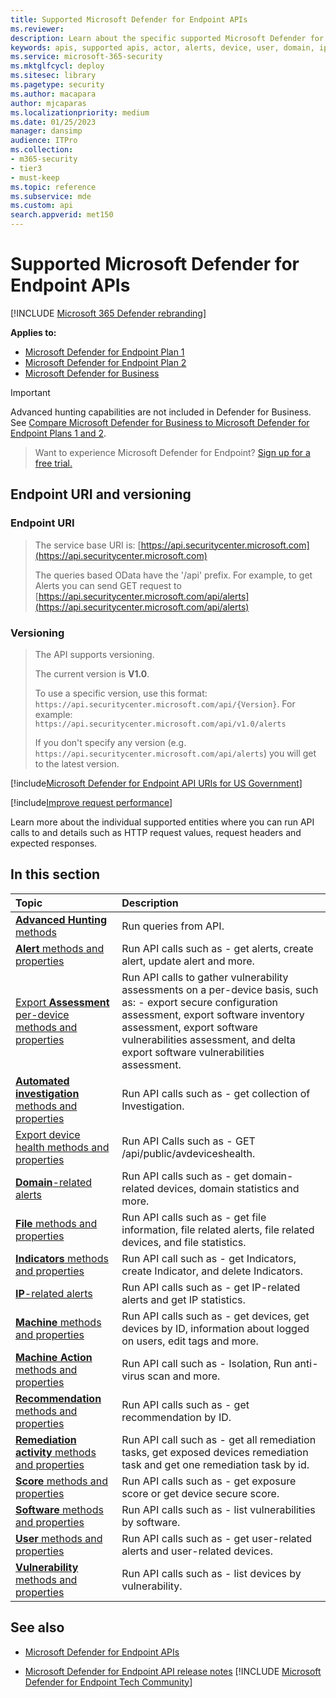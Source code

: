```yaml
---
title: Supported Microsoft Defender for Endpoint APIs
ms.reviewer: 
description: Learn about the specific supported Microsoft Defender for Endpoint entities where you can create API calls to.
keywords: apis, supported apis, actor, alerts, device, user, domain, ip, file, advanced queries, advanced hunting
ms.service: microsoft-365-security
ms.mktglfcycl: deploy
ms.sitesec: library
ms.pagetype: security
ms.author: macapara
author: mjcaparas
ms.localizationpriority: medium
ms.date: 01/25/2023
manager: dansimp
audience: ITPro
ms.collection: 
- m365-security
- tier3
- must-keep
ms.topic: reference
ms.subservice: mde
ms.custom: api
search.appverid: met150
---
```


# Supported Microsoft Defender for Endpoint APIs

[!INCLUDE [Microsoft 365 Defender rebranding](../../../includes/microsoft-defender.md)]

**Applies to:** 

- [Microsoft Defender for Endpoint Plan 1](https://go.microsoft.com/fwlink/?linkid=2154037)
- [Microsoft Defender for Endpoint Plan 2](https://go.microsoft.com/fwlink/?linkid=2154037)
- [Microsoft Defender for Business](../../defender-business/index.yml)

> [!IMPORTANT]
> Advanced hunting capabilities are not included in Defender for Business. See [Compare Microsoft Defender for Business to Microsoft Defender for Endpoint Plans 1 and 2](../../defender-business/compare-mdb-m365-plans.md#compare-defender-for-business-to-defender-for-endpoint-plan-1-and-plan-2).


> Want to experience Microsoft Defender for Endpoint? [Sign up for a free trial.](https://signup.microsoft.com/create-account/signup?products=7f379fee-c4f9-4278-b0a1-e4c8c2fcdf7e&ru=https://aka.ms/MDEp2OpenTrial?ocid=docs-wdatp-exposedapis-abovefoldlink)

## Endpoint URI and versioning

### Endpoint URI

> The service base URI is: [https://api.securitycenter.microsoft.com](https://api.securitycenter.microsoft.com)
>
> The queries based OData have the '/api' prefix. For example, to get Alerts you can send GET request to [https://api.securitycenter.microsoft.com/api/alerts](https://api.securitycenter.microsoft.com/api/alerts)

### Versioning

> The API supports versioning.
>
> The current version is **V1.0**.
>
> To use a specific version, use this format: `https://api.securitycenter.microsoft.com/api/{Version}`. For example: `https://api.securitycenter.microsoft.com/api/v1.0/alerts`
>
> If you don't specify any version (e.g. `https://api.securitycenter.microsoft.com/api/alerts`) you will get to the latest version.

[!include[Microsoft Defender for Endpoint API URIs for US Government](../../../includes/microsoft-defender-api-usgov.md)]

[!include[Improve request performance](../../../includes/improve-request-performance.md)]

Learn more about the individual supported entities where you can run API calls to and details such as HTTP request values, request headers and expected responses.

## In this section

Topic | Description
:---|:---
[**Advanced Hunting** methods](run-advanced-query-api.md) | Run queries from API.
[**Alert** methods and properties](alerts.md) | Run API calls such as \- get alerts, create alert, update alert and more.
[Export **Assessment** per-device methods and properties](get-assessment-methods-properties.md) | Run API calls to gather vulnerability assessments on a per-device basis, such as: \- export secure configuration assessment, export software inventory assessment,  export software vulnerabilities assessment, and delta export software vulnerabilities assessment.
[**Automated investigation** methods and properties](investigation.md) | Run API calls such as \- get collection of Investigation.
[Export device health methods and properties](device-health-api-methods-properties.md) | Run API Calls such as \- GET /api/public/avdeviceshealth.
[**Domain**-related alerts](get-domain-related-alerts.md) | Run API calls such as \- get domain-related devices, domain statistics and more.
[**File** methods and properties](files.md) | Run API calls such as \- get file information, file related alerts, file related devices, and file statistics.
[**Indicators** methods and properties](ti-indicator.md) | Run API call such as \- get Indicators, create Indicator, and delete Indicators.
[**IP**-related alerts](get-ip-related-alerts.md) | Run API calls such as \- get IP-related alerts and get IP statistics.
[**Machine** methods and properties](machine.md) | Run API calls such as \- get devices, get devices by ID, information about logged on users, edit tags and more.
[**Machine Action** methods and properties](machineaction.md) | Run API call such as \- Isolation, Run anti-virus scan and more.
[**Recommendation** methods and properties](recommendation.md) | Run API calls such as \- get recommendation by ID.
[**Remediation activity** methods and properties](get-remediation-methods-properties.md) | Run API call such as \- get all remediation tasks, get exposed devices remediation task and get one remediation task by id.
[**Score** methods and properties](score.md) | Run API calls such as \- get exposure score or get device secure score.
[**Software** methods and properties](software.md) | Run API calls such as \- list vulnerabilities by software.
[**User** methods and properties](user.md) | Run API calls such as \- get user-related alerts and user-related devices.
[**Vulnerability** methods and properties](vulnerability.md) | Run API calls such as \- list devices by vulnerability.

## See also

- [Microsoft Defender for Endpoint APIs](apis-intro.md)

- [Microsoft Defender for Endpoint API release notes](api-release-notes.md)
[!INCLUDE [Microsoft Defender for Endpoint Tech Community](../../../includes/defender-mde-techcommunity.md)]
